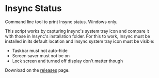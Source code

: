 # Insync Status

Command line tool to print Insync status. Windows only.

This script works by capturing Insync's system tray icon and compare it with those in Insync's installation folder.
For this to work, Insync must be installed in its default location and Insync system tray icon must be visible:
* Taskbar must not auto-hide
* Screen saver must not be on
* Lock screen and turned off display don't matter though

Download on the [releases](https://github.com/cfbao/insync-status/releases) page.
